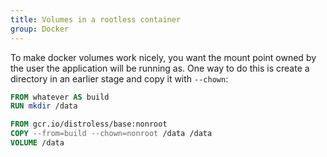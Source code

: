 ```yaml
---
title: Volumes in a rootless container
group: Docker
---
```


To make docker volumes work nicely, you want the mount point owned by the user the application will be running as. One way to do this is create a directory in an earlier stage and copy it with `--chown`:

```dockerfile
FROM whatever AS build
RUN mkdir /data

FROM gcr.io/distroless/base:nonroot
COPY --from=build --chown=nonroot /data /data
VOLUME /data
```